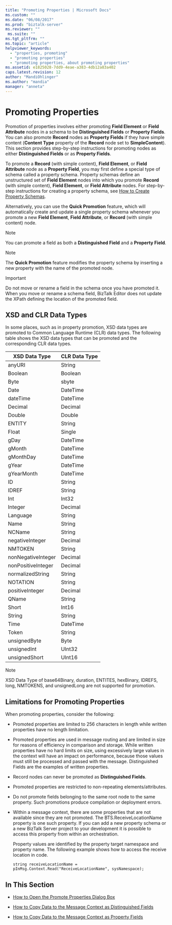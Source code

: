 ```yaml
---
title: "Promoting Properties | Microsoft Docs"
ms.custom: ""
ms.date: "06/08/2017"
ms.prod: "biztalk-server"
ms.reviewer: ""
 ms.suite: ""
ms.tgt_pltfrm: ""
ms.topic: "article"
helpviewer_keywords: 
  - "properties, promoting"
  - "promoting properties"
  - "promoting properties, about promoting properties"
ms.assetid: e1825028-7dd9-4eae-a383-4db12a83a402
caps.latest.revision: 12
author: "MandiOhlinger"
ms.author: "mandia"
manager: "anneta"
---
```

# Promoting Properties
Promotion of properties involves either promoting **Field Element** or **Field Attribute** nodes in a schema to be **Distinguished Fields** or **Property Fields**. You can also promote **Record** nodes as **Property Fields** if they have simple content (**Content Type** property of the **Record** node set to **SimpleContent**). This section provides step-by-step instructions for promoting nodes as either **Distinguished Fields** or as **Property Fields**.  
  
 To promote a **Record** (with simple content), **Field Element**, or **Field Attribute** node as a **Property Field**, you may first define a special type of schema called a property schema. Property schemas define an unstructured set of **Field Element** nodes into which you promote **Record** (with simple content), **Field Element**, or **Field Attribute** nodes. For step-by-step instructions for creating a property schema, see [How to Create Property Schemas](../core/how-to-create-property-schemas.md).  
  
 Alternatively, you can use the **Quick Promotion** feature, which will automatically create and update a single property schema whenever you promote a new **Field Element**, **Field Attribute**, or **Record** (with simple content) node.  
  
> [!NOTE]
>  You can promote a field as both a **Distinguished Field** and a **Property Field**.  
  
> [!NOTE]
>  The **Quick Promotion** feature modifies the property schema by inserting a new property with the name of the promoted node.  
  
> [!IMPORTANT]
>  Do not move or rename a field in the schema once you have promoted it. When you move or rename a schema field, BizTalk Editor does not update the XPath defining the location of the promoted field.  
  
## XSD and CLR Data Types  
 In some places, such as in property promotion, XSD data types are promoted to Common Language Runtime (CLR) data types. The following table shows the XSD data types that can be promoted and the corresponding CLR data types.  
  
|XSD Data Type|CLR Data Type|  
|-------------------|-------------------|  
|anyURI|String|  
|Boolean|Boolean|  
|Byte|sbyte|  
|Date|DateTime|  
|dateTime|DateTime|  
|Decimal|Decimal|  
|Double|Double|  
|ENTITY|String|  
|Float|Single|  
|gDay|DateTime|  
|gMonth|DateTime|  
|gMonthDay|DateTime|  
|gYear|DateTime|  
|gYearMonth|DateTime|  
|ID|String|  
|IDREF|String|  
|Int|Int32|  
|Integer|Decimal|  
|Language|String|  
|Name|String|  
|NCName|String|  
|negativeInteger|Decimal|  
|NMTOKEN|String|  
|nonNegativeInteger|Decimal|  
|nonPositiveInteger|Decimal|  
|normalizedString|String|  
|NOTATION|String|  
|positiveInteger|Decimal|  
|QName|String|  
|Short|Int16|  
|String|String|  
|Time|DateTime|  
|Token|String|  
|unsignedByte|Byte|  
|unsignedInt|UInt32|  
|unsignedShort|UInt16|  
  
> [!NOTE]
>  XSD Data Type of base64Binary, duration, ENTITES, hexBinary, IDREFS, long, NMTOKENS, and unsignedLong are not supported for promotion.  
  
## Limitations for Promoting Properties  
 When promoting properties, consider the following:  
  
-   Promoted properties are limited to 256 characters in length while written properties have no length limitation.  
  
-   Promoted properties are used in message routing and are limited in size for reasons of efficiency in comparison and storage. While written properties have no hard limits on size, using excessively large values in the context will have an impact on performance, because those values must still be processed and passed with the message. Distinguished Fields are the examples of written properties.  
  
-   Record nodes can never be promoted as **Distinguished Fields**.  
  
-   Promoted properties are restricted to non-repeating elements/attributes.  
  
-   Do not promote fields belonging to the same root node to the same property. Such promotions produce compilation or deployment errors.  
  
-   Within a message context, there are some properties that are not available since they are not promoted.  The BTS.ReceiveLocationName property is one such property. If you can add a new property schema or a new BizTalk Server project to your development it is possible to access this property from within an orchestration.  
  
     Property values are identified by the property target namespace and property name.  The following example shows how to access the receive location in code.  
  
     `string receiveLocationName =       pInMsg.Context.Read("ReceiveLocationName", sysNamespace);`  
  
## In This Section  
  
-   [How to Open the Promote Properties Dialog Box](../core/how-to-open-the-promote-properties-dialog-box.md)  
  
-   [How to Copy Data to the Message Context as Distinguished Fields](../core/how-to-copy-data-to-the-message-context-as-distinguished-fields.md)  
  
-   [How to Copy Data to the Message Context as Property Fields](../core/how-to-copy-data-to-the-message-context-as-property-fields.md)